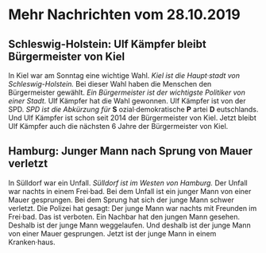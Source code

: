 # Mehr Nachrichten vom 28.10.2019


## Schleswig-Holstein: Ulf Kämpfer bleibt Bürgermeister von Kiel
In Kiel war am Sonntag eine wichtige Wahl.  *Kiel ist die Haupt·stadt von Schleswig-Holstein.*  Bei dieser Wahl haben die Menschen den Bürgermeister gewählt.  *Ein Bürgermeister ist der wichtigste Politiker von einer Stadt.*  Ulf Kämpfer hat die Wahl gewonnen. Ulf Kämpfer ist von der SPD.  *SPD ist die Abkürzung für*  **S** ozial·demokratische **P** artei **D** eutschlands. Und Ulf Kämpfer ist schon seit 2014 der Bürgermeister von Kiel. Jetzt bleibt Ulf Kämpfer auch die nächsten 6 Jahre der Bürgermeister von Kiel. 

## Hamburg: Junger Mann nach Sprung von Mauer verletzt
In Sülldorf war ein Unfall.  *Sülldorf ist im Westen von Hamburg.*  Der Unfall war nachts in einem Frei·bad. Bei dem Unfall ist ein junger Mann von einer Mauer gesprungen. Bei dem Sprung hat sich der junge Mann schwer verletzt. Die Polizei hat gesagt: Der junge Mann war nachts mit Freunden im Frei·bad. Das ist verboten. Ein Nachbar hat den jungen Mann gesehen. Deshalb ist der junge Mann weggelaufen. Und deshalb ist der junge Mann von einer Mauer gesprungen. Jetzt ist der junge Mann in einem Kranken·haus. 
